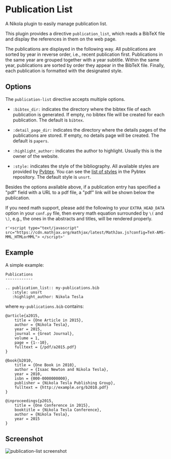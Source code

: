 # Publication List

A Nikola plugin to easily manage publication list.

This plugin provides a directive `publication_list`, which reads a BibTeX file
and display the references in them on the web page.

The publications are displayed in the following way. All publications are sorted
by year in reverse order, i.e., recent publication first. Publications in the
same year are grouped together with a year subtitle. Within the same year,
publications are sorted by order they appear in the BibTeX file. Finally, each
publication is formatted with the designated style.

## Options

The `publication-list` directive accepts multiple options.

* `:bibtex_dir:` indicates the directory where the bibtex file of each
  publication is generated. If empty, no bibtex file will be created for each
  publication. The default is `bibtex`.

* `:detail_page_dir:` indicates the directory where the details pages of the
  publications are stored. If empty, no details page will be created. The
  default is `papers`.

* `:highlight_author:` indicates the author to highlight. Usually this is the
  owner of the website.

* `:style:` indicates the style of the bibliography. All available styles are
  provided by [Pybtex][]. You can see the [list of styles][] in the Pybtex
  repository. The default style is `unsrt`.

Besides the options available above, if a publication entry has specified a
"pdf" field with a URL to a pdf file, a "pdf" link will be shown below the
publication.

If you need math support, please add the following to your `EXTRA_HEAD_DATA`
option in your `conf.py` file, then every math equation surrounded by `\(` and
`\)`, e.g., the ones in the abstracts and titles, will be rendered properly.

    r'<script type="text/javascript" src="https://cdn.mathjax.org/mathjax/latest/MathJax.js?config=TeX-AMS-MML_HTMLorMML"> </script>'

## Example

A simple example:

    Publications
    ------------

    .. publication_list:: my-publications.bib
       :style: unsrt
       :highlight_author: Nikola Tesla

where `my-publications.bib` contains:

    @article{a2015,
        title = {One Article in 2015},
        author = {Nikola Tesla},
        year = 2015,
        journal = {Great Journal},
        volume = 1,
        page = {1--10},
        fulltext = {/pdf/a2015.pdf}
    }

    @book{b2010,
        title = {One Book in 2010},
        author = {Isaac Newton and Nikola Tesla},
        year = 2010,
        isbn = {000-0000000000},
        publisher = {Nikola Tesla Publishing Group},
        fulltext = {http://example.org/b2010.pdf}
    }

    @inproceedings{p2015,
        title = {One Conference in 2015},
        booktitle = {Nikola Tesla Conference},
        author = {Nikola Tesla},
        year = 2015
    }

## Screenshot

![publication-list screenshot](http://plugins.getnikola.com/__data__/publication-list-screenshot.png)

[list of styles]: https://bitbucket.org/pybtex-devs/pybtex/src/master/pybtex/style/formatting/
[Pybtex]: http://pybtex.org

